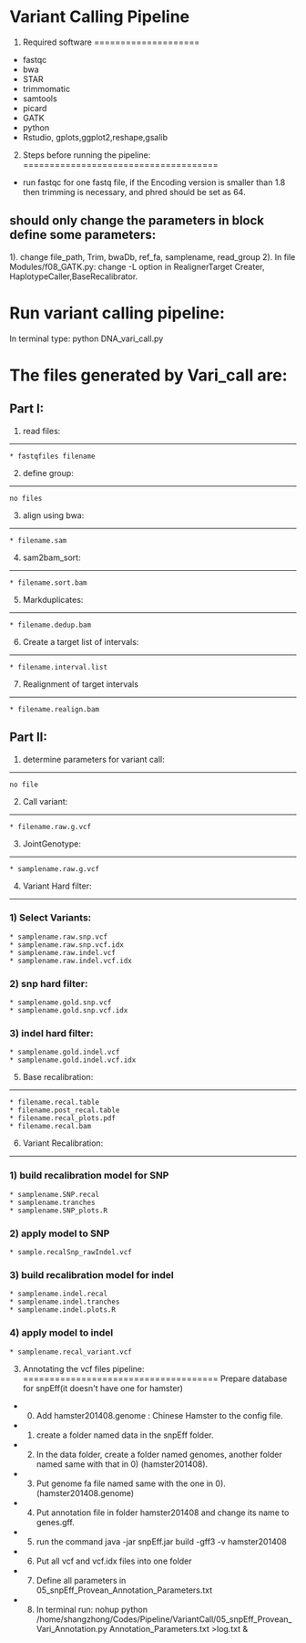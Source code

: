 Variant Calling Pipeline
========================

1. Required software
====================

* fastqc
* bwa
* STAR
* trimmomatic
* samtools
* picard
* GATK
* python
* Rstudio, gplots,ggplot2,reshape,gsalib


2. Steps before running the pipeline:
=====================================

* run fastqc for one fastq file, if the Encoding version is smaller than 1.8 then trimming is necessary, and phred should be set as 64.


should only change the parameters in block define some parameters:
------------------------------------------------------------------
1). change file_path, Trim, bwaDb, ref_fa, samplename, read_group
2). In file Modules/f08_GATK.py: change -L option in RealignerTarget Creater, HaplotypeCaller,BaseRecalibrator.




Run variant calling pipeline:
=============================
In terminal type: python DNA_vari_call.py

The files generated by Vari_call are:
=====================================

Part I:
-------

1. read files:
--------------
	* fastqfiles filename

2. define group:
----------------
	no files

3. align using bwa:
------------------
	* filename.sam

4. sam2bam_sort:
----------------
	* filename.sort.bam

5. Markduplicates:
------------------
	* filename.dedup.bam

6. Create a target list of intervals:
------------------------------------
	* filename.interval.list

7. Realignment of target intervals
----------------------------------
	* filename.realign.bam

Part II:
--------

1. determine parameters for variant call:
-----------------------------------------
	no file

2. Call variant:
----------------
	* filename.raw.g.vcf

3. JointGenotype:
-----------------
	* samplename.raw.g.vcf

4. Variant Hard filter:
-----------------------

### 1) Select Variants:
	* samplename.raw.snp.vcf
	* samplename.raw.snp.vcf.idx
	* samplename.raw.indel.vcf
	* samplename.raw.indel.vcf.idx
### 2) snp hard filter:
	* samplename.gold.snp.vcf
	* samplename.gold.snp.vcf.idx
### 3) indel hard filter:
	* samplename.gold.indel.vcf
	* samplename.gold.indel.vcf.idx

5. Base recalibration:
----------------------
	* filename.recal.table
	* filename.post_recal.table
	* filename.recal_plots.pdf
	* filename.recal.bam

6. Variant Recalibration:
-------------------------
### 1) build recalibration model for SNP
	* samplename.SNP.recal
	* samplename.tranches
	* samplename.SNP_plots.R
### 2) apply model to SNP
	* sample.recalSnp_rawIndel.vcf
### 3) build recalibration model for indel
	* samplename.indel.recal
	* samplename.indel.tranches
	* samplename.indel.plots.R
### 4) apply model to indel
	* samplename.recal_variant.vcf



3. Annotating the vcf files pipeline:
=====================================
Prepare database for snpEff(it doesn't have one for hamster)
* 0) Add hamster201408.genome : Chinese Hamster to the config file.
* 1) create a folder named data in the snpEff folder.
* 2) In the data folder, create a folder named genomes, another folder named same with that in 0) (hamster201408). 
* 3) Put genome fa file named same with the one in 0). (hamster201408.genome)
* 4) Put annotation file in folder hamster201408 and change its name to genes.gff.
* 5) run the command java -jar snpEff.jar build -gff3 -v hamster201408
* 6) Put all vcf and vcf.idx files into one folder
* 7) Define all parameters in 05_snpEff_Provean_Annotation_Parameters.txt
* 8) In terminal run: nohup python /home/shangzhong/Codes/Pipeline/VariantCall/05_snpEff_Provean_Vari_Annotation.py Annotation_Parameters.txt >log.txt &

